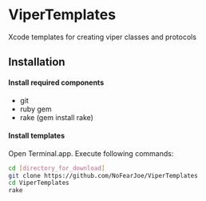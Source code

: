 # ViperTemplates
Xcode templates for creating viper classes and protocols


## Installation
#### Install required components
* git
* ruby gem
* rake (gem install rake)

#### Install templates
Open Terminal.app. Execute following commands:
```sh
cd [directory_for_download]
git clone https://github.com/NoFearJoe/ViperTemplates
cd ViperTemplates
rake
```
